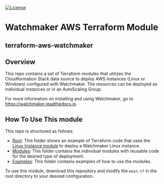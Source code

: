 
[![License](https://img.shields.io/github/license/plus3it/watchmaker.svg)](./LICENSE)

# Watchmaker AWS Terraform Module

## terraform-aws-watchmaker

## Overview

This repo contains a set of Terraform modules that utilizes the Cloudformation Stack data
source to deploy AWS instances (Linux or Windows) configured with Watchmaker.  The resources
can be deployed as individual instances or in an AutoScaling Group.

For more information on installing and using Watchmaker, go to <https://watchmaker.readthedocs.io>.

## How To Use This module

This repo is structured as follows:

* [Root](https://github.com/eemperor/terraform-aws-watchmaker/tree/master): This folder shows an example of Terraform code that uses the [Linux Instance module](https://github.com/eemperor/terraform-aws-watchmaker/tree/master/modules/lx-instance) to deploy a Watchmaker Linux instance.
* [Modules](https://github.com/eemperor/terraform-aws-watchmaker/tree/master/modules): This folder contains the individual modules with reusable code for the desired type of deployment.
* [Examples](https://github.com/eemperor/terraform-aws-watchmaker/tree/master/examples): This folder contains examples of how to use the modules.

To use this module, download this repository and modify the ```main.tf``` in the root directory to your desired
configuration.
